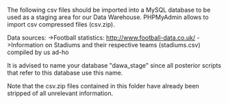 The following csv files should be imported into a MySQL database to be used as a staging area for our Data Warehouse.
PHPMyAdmin allows to import csv compressed files (csv.zip).

Data sources: 
->Football statistics: http://www.football-data.co.uk/
->Information on Stadiums and their respective teams (stadiums.csv) compiled by us ad-ho

It is advised to name your database "dawa_stage" since all posterior scripts that refer to this database use this name.

Note that the csv.zip files contained in this folder have already been stripped of all unrelevant information.
